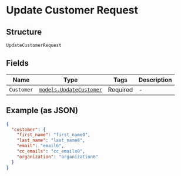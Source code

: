 
# Update Customer Request

## Structure

`UpdateCustomerRequest`

## Fields

| Name | Type | Tags | Description |
|  --- | --- | --- | --- |
| `Customer` | [`models.UpdateCustomer`](../../doc/models/update-customer.md) | Required | - |

## Example (as JSON)

```json
{
  "customer": {
    "first_name": "first_name0",
    "last_name": "last_name8",
    "email": "email6",
    "cc_emails": "cc_emails0",
    "organization": "organization6"
  }
}
```


